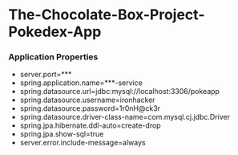 # The-Chocolate-Box-Project-Pokedex-App

<h3> Application Properties </h3>
<ul>
  <li> server.port=*** </li>
  <li> spring.application.name=***-service </li>
   <li> spring.datasource.url=jdbc:mysql://localhost:3306/pokeapp </li>
  <li> spring.datasource.username=ironhacker </li>
  <li> spring.datasource.password=1r0nH@ck3r </li>
  <li> spring.datasource.driver-class-name=com.mysql.cj.jdbc.Driver </li>
  <li> spring.jpa.hibernate.ddl-auto=create-drop </li>
  <li> spring.jpa.show-sql=true </li>
  <li> server.error.include-message=always </li>
 </ul
